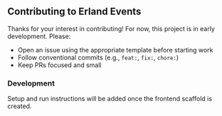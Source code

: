 ## Contributing to Erland Events

Thanks for your interest in contributing! For now, this project is in early development. Please:

- Open an issue using the appropriate template before starting work
- Follow conventional commits (e.g., `feat:`, `fix:`, `chore:`)
- Keep PRs focused and small

### Development
Setup and run instructions will be added once the frontend scaffold is created.


